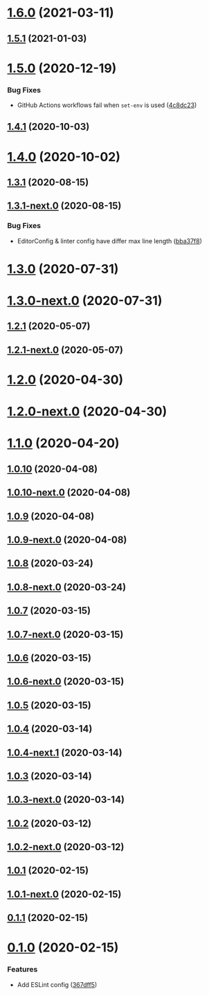 # [1.6.0](https://github.com/skypilot-dev/eslint-config-typescript/compare/v1.6.0-next.0...v1.6.0) (2021-03-11)



## [1.5.1](https://github.com/skypilot-dev/eslint-config-typescript/compare/v1.5.1-next.0...v1.5.1) (2021-01-03)



# [1.5.0](https://github.com/skypilot-dev/eslint-config-typescript/compare/v1.5.0-next.0...v1.5.0) (2020-12-19)


### Bug Fixes

* GitHub Actions workflows fail when `set-env` is used ([4c8dc23](https://github.com/skypilot-dev/eslint-config-typescript/commit/4c8dc23495e7523acc781bed62411dda4f9cfc7b))



## [1.4.1](https://github.com/skypilot-dev/eslint-config-typescript/compare/v1.4.1-next.0...v1.4.1) (2020-10-03)



# [1.4.0](https://github.com/skypilot-dev/eslint-config-typescript/compare/v1.4.0-next.0...v1.4.0) (2020-10-02)



## [1.3.1](https://github.com/skypilot-dev/eslint-config-typescript/compare/v1.3.1-next.0...v1.3.1) (2020-08-15)



## [1.3.1-next.0](https://github.com/skypilot-dev/eslint-config-typescript/compare/v1.3.0...v1.3.1-next.0) (2020-08-15)


### Bug Fixes

* EditorConfig & linter config have differ max line length ([bba37f8](https://github.com/skypilot-dev/eslint-config-typescript/commit/bba37f8601456777a016d00b3ec710ec71b2a95f))



# [1.3.0](https://github.com/skypilot-dev/eslint-config-typescript/compare/v1.3.0-next.0...v1.3.0) (2020-07-31)



# [1.3.0-next.0](https://github.com/skypilot-dev/eslint-config-typescript/compare/v1.2.2-next.0...v1.3.0-next.0) (2020-07-31)



## [1.2.1](https://github.com/skypilot-dev/eslint-config-typescript/compare/v1.2.1-next.0...v1.2.1) (2020-05-07)



## [1.2.1-next.0](https://github.com/skypilot-dev/eslint-config-typescript/compare/v1.2.0...v1.2.1-next.0) (2020-05-07)



# [1.2.0](https://github.com/skypilot-dev/eslint-config-typescript/compare/v1.2.0-next.0...v1.2.0) (2020-04-30)



# [1.2.0-next.0](https://github.com/skypilot-dev/eslint-config-typescript/compare/v1.1.0...v1.2.0-next.0) (2020-04-30)



# [1.1.0](https://github.com/skypilot-dev/eslint-config-typescript/compare/v1.1.0-next.0...v1.1.0) (2020-04-20)



## [1.0.10](https://github.com/skypilot-dev/eslint-config-typescript/compare/v1.0.10-next.0...v1.0.10) (2020-04-08)



## [1.0.10-next.0](https://github.com/skypilot-dev/eslint-config-typescript/compare/v1.0.9...v1.0.10-next.0) (2020-04-08)



## [1.0.9](https://github.com/skypilot-dev/eslint-config-typescript/compare/v1.0.9-next.0...v1.0.9) (2020-04-08)



## [1.0.9-next.0](https://github.com/skypilot-dev/eslint-config-typescript/compare/v1.0.8...v1.0.9-next.0) (2020-04-08)



## [1.0.8](https://github.com/skypilot-dev/eslint-config-typescript/compare/v1.0.8-next.0...v1.0.8) (2020-03-24)



## [1.0.8-next.0](https://github.com/skypilot-dev/eslint-config-typescript/compare/v1.0.7...v1.0.8-next.0) (2020-03-24)



## [1.0.7](https://github.com/skypilot-dev/eslint-config-typescript/compare/v1.0.7-next.0...v1.0.7) (2020-03-15)



## [1.0.7-next.0](https://github.com/skypilot-dev/eslint-config-typescript/compare/v1.0.6...v1.0.7-next.0) (2020-03-15)



## [1.0.6](https://github.com/skypilot-dev/eslint-config-typescript/compare/v1.0.6-next.0...v1.0.6) (2020-03-15)



## [1.0.6-next.0](https://github.com/skypilot-dev/eslint-config-typescript/compare/v1.0.5...v1.0.6-next.0) (2020-03-15)



## [1.0.5](https://github.com/skypilot-dev/eslint-config-typescript/compare/v1.0.5-next.0...v1.0.5) (2020-03-15)



## [1.0.4](https://github.com/skypilot-dev/eslint-config-typescript/compare/v1.0.4-next.1...v1.0.4) (2020-03-14)



## [1.0.4-next.1](https://github.com/skypilot-dev/eslint-config-typescript/compare/v1.0.3...v1.0.4-next.1) (2020-03-14)



## [1.0.3](https://github.com/skypilot-dev/eslint-config-typescript/compare/v1.0.3-next.0...v1.0.3) (2020-03-14)



## [1.0.3-next.0](https://github.com/skypilot-dev/eslint-config-typescript/compare/v1.0.2...v1.0.3-next.0) (2020-03-14)



## [1.0.2](https://github.com/skypilot-dev/eslint-config-typescript/compare/v1.0.2-next.0...v1.0.2) (2020-03-12)



## [1.0.2-next.0](https://github.com/skypilot-dev/eslint-config-typescript/compare/v1.0.1...v1.0.2-next.0) (2020-03-12)



## [1.0.1](https://github.com/skypilot-dev/eslint-config-typescript/compare/v1.0.1-next.0...v1.0.1) (2020-02-15)



## [1.0.1-next.0](https://github.com/skypilot-dev/eslint-config-typescript/compare/v0.1.1...v1.0.1-next.0) (2020-02-15)



## [0.1.1](https://github.com/skypilot-dev/eslint-config-typescript/compare/v0.1.0...v0.1.1) (2020-02-15)



# [0.1.0](https://github.com/skypilot-dev/eslint-config-typescript/compare/367dff59fa8a51e6135ea0b6b327466c9715b4ff...v0.1.0) (2020-02-15)


### Features

* Add ESLint config ([367dff5](https://github.com/skypilot-dev/eslint-config-typescript/commit/367dff59fa8a51e6135ea0b6b327466c9715b4ff))



